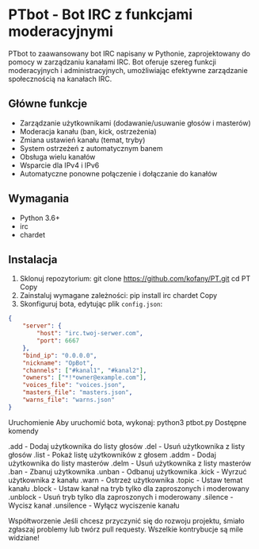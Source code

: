 # PTbot - Bot IRC z funkcjami moderacyjnymi

PTbot to zaawansowany bot IRC napisany w Pythonie, zaprojektowany do pomocy w zarządzaniu kanałami IRC. Bot oferuje szereg funkcji moderacyjnych i administracyjnych, umożliwiając efektywne zarządzanie społecznością na kanałach IRC.

## Główne funkcje

- Zarządzanie użytkownikami (dodawanie/usuwanie głosów i masterów)
- Moderacja kanału (ban, kick, ostrzeżenia)
- Zmiana ustawień kanału (temat, tryby)
- System ostrzeżeń z automatycznym banem
- Obsługa wielu kanałów
- Wsparcie dla IPv4 i IPv6
- Automatyczne ponowne połączenie i dołączanie do kanałów

## Wymagania

- Python 3.6+
- irc
- chardet

## Instalacja

1. Sklonuj repozytorium:
git clone https://github.com/kofany/PT.git
cd PT
Copy
2. Zainstaluj wymagane zależności:
pip install irc chardet
Copy
3. Skonfiguruj bota, edytując plik `config.json`:
```json
{
    "server": {
        "host": "irc.twoj-serwer.com",
        "port": 6667
    },
    "bind_ip": "0.0.0.0",
    "nickname": "OpBot",
    "channels": ["#kanal1", "#kanal2"],
    "owners": ["*!*owner@example.com"],
    "voices_file": "voices.json",
    "masters_file": "masters.json",
    "warns_file": "warns.json"
}
```

Uruchomienie
Aby uruchomić bota, wykonaj:
python3 ptbot.py
Dostępne komendy

.add <nick> - Dodaj użytkownika do listy głosów
.del <nick> - Usuń użytkownika z listy głosów
.list - Pokaż listę użytkowników z głosem
.addm <nick> - Dodaj użytkownika do listy masterów
.delm <nick> - Usuń użytkownika z listy masterów
.ban <nick> - Zbanuj użytkownika
.unban <maska> - Odbanuj użytkownika
.kick <nick> - Wyrzuć użytkownika z kanału
.warn <nick> - Ostrzeż użytkownika
.topic <tekst> - Ustaw temat kanału
.block - Ustaw kanał na tryb tylko dla zaproszonych i moderowany
.unblock - Usuń tryb tylko dla zaproszonych i moderowany
.silence - Wycisz kanał
.unsilence - Wyłącz wyciszenie kanału

Współtworzenie
Jeśli chcesz przyczynić się do rozwoju projektu, śmiało zgłaszaj problemy lub twórz pull requesty. Wszelkie kontrybucje są mile widziane!
